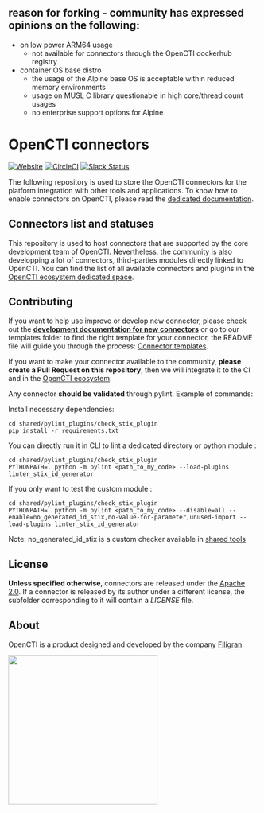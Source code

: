 ## reason for forking - community has expressed opinions on the following:
* on low power ARM64 usage
  - not available for connectors through the OpenCTI dockerhub registry
* container OS base distro
  - the usage of the Alpine base OS is acceptable within reduced memory environments
  - usage on MUSL C library questionable in high core/thread count usages
  - no enterprise support options for Alpine



# OpenCTI connectors

[![Website](https://img.shields.io/badge/website-opencti.io-blue.svg)](https://opencti.io)
[![CircleCI](https://circleci.com/gh/OpenCTI-Platform/connectors.svg?style=shield)](https://circleci.com/gh/OpenCTI-Platform/connectors/tree/master)
[![Slack Status](https://img.shields.io/badge/slack-3K%2B%20members-4A154B)](https://community.filigran.io)

The following repository is used to store the OpenCTI connectors for the platform integration with other tools and
applications. To know how to enable connectors on OpenCTI, please read
the [dedicated documentation](https://docs.opencti.io/latest/deployment/connectors).

## Connectors list and statuses

This repository is used to host connectors that are supported by the core development team of OpenCTI. Nevertheless, the
community is also developping a lot of connectors, third-parties modules directly linked to OpenCTI. You can find the
list of all available connectors and plugins in
the [OpenCTI ecosystem dedicated space](https://filigran.notion.site/OpenCTI-Ecosystem-868329e9fb734fca89692b2ed6087e76).

## Contributing

If you want to help use improve or develop new connector, please check out the **[development documentation for new connectors](https://docs.opencti.io/latest/development/connectors)** or go to our templates folder to find the right template for your connector, the README file will guide you through the process: [Connector templates](./templates). 

If you want to
make your connector available to the community, **please create a Pull Request on this repository**, then we will
integrate it to the CI and in
the [OpenCTI ecosystem](https://filigran.notion.site/OpenCTI-Ecosystem-868329e9fb734fca89692b2ed6087e76).

Any connector **should be validated** through pylint. Example of commands:

Install necessary dependencies:

```shell
cd shared/pylint_plugins/check_stix_plugin
pip install -r requirements.txt
```

You can directly run it in CLI to lint a dedicated directory or python module :

```shell
cd shared/pylint_plugins/check_stix_plugin
PYTHONPATH=. python -m pylint <path_to_my_code> --load-plugins linter_stix_id_generator
```

If you only want to test the custom module :

```shell
cd shared/pylint_plugins/check_stix_plugin
PYTHONPATH=. python -m pylint <path_to_my_code> --disable=all --enable=no_generated_id_stix,no-value-for-parameter,unused-import --load-plugins linter_stix_id_generator
```

Note: no_generated_id_stix is a custom checker available in [shared tools](./shared/README.md)

## License

**Unless specified otherwise**, connectors are released under
the [Apache 2.0](https://github.com/OpenCTI-Platform/connectors/blob/master/LICENSE). If a connector is released by its
author under a different license, the subfolder corresponding to it will contain a *LICENSE* file.

## About

OpenCTI is a product designed and developed by the company [Filigran](https://filigran.io).

<a href="https://filigran.io" alt="Filigran"><img src="https://github.com/OpenCTI-Platform/opencti/raw/master/.github/img/logo_filigran.png" width="300" /></a>
